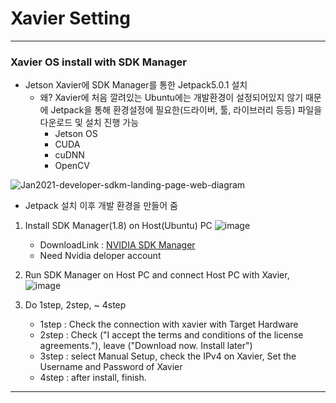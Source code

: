 # Xavier Setting
---

### Xavier OS install with SDK Manager

+ Jetson Xavier에 SDK Manager를 통한 Jetpack5.0.1 설치
  + 왜? Xavier에 처음 깔려있는 Ubuntu에는 개발환경이 설정되어있지 않기 때문에 Jetpack을 통해 환경설정에 필요한(드라이버, 툴, 라이브러리 등등) 파일을 다운로드 및 설치 진행 가능
    + Jetson OS
    + CUDA
    - cuDNN
    - OpenCV

![Jan2021-developer-sdkm-landing-page-web-diagram](https://user-images.githubusercontent.com/108650199/178133475-55b2ba45-91ba-436f-bd93-5330c9103bd3.jpg)
+ Jetpack 설치 이후 개발 환경을 만들어 줌

1) Install SDK Manager(1.8) on Host(Ubuntu) PC 
![image](https://user-images.githubusercontent.com/79160507/178177881-d2d78b1d-b81a-4033-b03c-68830eb27fdf.png)
    - DownloadLink : [NVIDIA SDK Manager](https://developer.nvidia.com/nvidia-sdk-manager)
    - Need Nvidia deloper account
    

2) Run SDK Manager on Host PC and connect Host PC with Xavier, 
![image](https://user-images.githubusercontent.com/79160507/178177977-075d5919-0a22-46d0-83c5-38ad9a1ba631.png)

3) Do 1step, 2step, ~ 4step
    - 1step : Check the connection with xavier with Target Hardware 
    - 2step : Check ("I accept the terms and conditions of the license agreements."), leave ("Download now. Install later")
    - 3step : select Manual Setup, check the IPv4 on Xavier, Set the Username and Password of Xavier
    - 4step : after install, finish.

---

